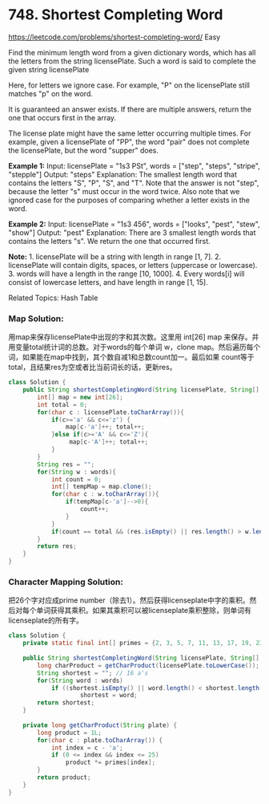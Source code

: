 # 748. Shortest Completing Word
<https://leetcode.com/problems/shortest-completing-word/>
Easy

Find the minimum length word from a given dictionary words, which has all the letters from the string licensePlate. Such a word is said to complete the given string licensePlate

Here, for letters we ignore case. For example, "P" on the licensePlate still matches "p" on the word.

It is guaranteed an answer exists. If there are multiple answers, return the one that occurs first in the array.

The license plate might have the same letter occurring multiple times. For example, given a licensePlate of "PP", the word "pair" does not complete the licensePlate, but the word "supper" does.

**Example 1:**
    Input: licensePlate = "1s3 PSt", words = ["step", "steps", "stripe", "stepple"]
    Output: "steps"
    Explanation: The smallest length word that contains the letters "S", "P", "S", and "T".
    Note that the answer is not "step", because the letter "s" must occur in the word twice.
    Also note that we ignored case for the purposes of comparing whether a letter exists in the word.

**Example 2:**
    Input: licensePlate = "1s3 456", words = ["looks", "pest", "stew", "show"]
    Output: "pest"
    Explanation: There are 3 smallest length words that contains the letters "s".
    We return the one that occurred first.

**Note:**
    1. licensePlate will be a string with length in range [1, 7].
    2. licensePlate will contain digits, spaces, or letters (uppercase or lowercase).
    3. words will have a length in the range [10, 1000].
    4. Every words[i] will consist of lowercase letters, and have length in range [1, 15].

Related Topics: Hash Table

### Map Solution:
用map来保存licensePlate中出现的字和其次数。这里用 int[26] map 来保存。并用变量total统计词的总数。对于words的每个单词 w，clone map。然后遍历每个词，如果能在map中找到，其个数自减1和总数count加一。最后如果 count等于total，且结果res为空或者比当前词长的话，更新res。
```java
class Solution {
    public String shortestCompletingWord(String licensePlate, String[] words) {
        int[] map = new int[26];
        int total = 0;
        for(char c : licensePlate.toCharArray()){
            if(c>='a' && c<='z') {
                map[c-'a']++; total++;
            }else if(c>='A' && c<='Z'){
                 map[c-'A']++; total++;
            }
        }
        String res = "";
        for(String w : words){
            int count = 0;
            int[] tempMap = map.clone();
            for(char c : w.toCharArray()){
                if(tempMap[c-'a']-->0){
                    count++;
                }
            }
            if(count == total && (res.isEmpty() || res.length() > w.length())) res = w;
        }
        return res;
    }
}
```

### Character Mapping Solution: 
把26个字对应成prime number（除去1）。然后获得licenseplate中字的乘积。然后对每个单词获得其乘积。如果其乘积可以被licenseplate乘积整除，则单词有licenseplate的所有字。

```java
class Solution {
    private static final int[] primes = {2, 3, 5, 7, 11, 13, 17, 19, 23, 29, 31, 37, 41, 43, 47, 53, 59, 61, 67, 71, 73, 79, 83, 89, 97, 101, 103}; 
    
    public String shortestCompletingWord(String licensePlate, String[] words) {
        long charProduct = getCharProduct(licensePlate.toLowerCase());
        String shortest = ""; // 16 a's
        for(String word : words)
            if ((shortest.isEmpty() || word.length() < shortest.length()) && getCharProduct(word) % charProduct == 0)
                    shortest = word;
        return shortest;
    }
    
    private long getCharProduct(String plate) {
        long product = 1L;
        for(char c : plate.toCharArray()) {
            int index = c - 'a';
            if (0 <= index && index <= 25) 
                product *= primes[index];
        }
        return product;
    }
}
```
